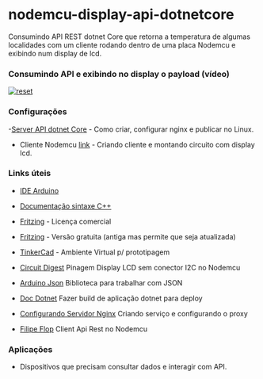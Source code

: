 # nodemcu-display-api-dotnetcore

Consumindo API REST dotnet Core que retorna a temperatura de algumas localidades com um cliente rodando dentro de uma placa Nodemcu e exibindo num display de lcd.

### Consumindo API e exibindo no display o payload (vídeo)
<p>
 <a target="_blank" rel="noopener noreferrer" href="https://youtu.be/5IAuFDBAtKw" >
  <img src="https://user-images.githubusercontent.com/22710963/77842518-a0b5df80-7169-11ea-96f1-57ad53e3c168.png" alt="reset" style="max-width:100%;"></a>
</p> 
 
### Configurações 

-[Server API dotnet Core](https://github.com/sganzerla/nodemcu-display-api-dotnetcore/tree/master/server-api) - Como criar, configurar nginx e publicar no Linux.
 
- Cliente Nodemcu [link](https://github.com/sganzerla/nodemcu-display-api-dotnetcore/tree/master/client-api/nodemcu-display) - Criando cliente e montando circuito com display lcd.


### Links úteis

 
- [IDE Arduino](https://www.arduino.cc/en/Main/Software)
 
- [Documentação sintaxe C++](https://www.arduino.cc/reference/en/)

- [Fritzing](https://fritzing.org/home/) - Licença comercial

- [Fritzing](https://softfamous.com/fritzing/download/) - Versão gratuita (antiga mas permite que seja atualizada)

- [TinkerCad](https://www.tinkercad.com) - Ambiente Virtual p/ prototipagem
 
- [Circuit Digest](https://circuitdigest.com/microcontroller-projects/interfacing-lcd-with-nodemcu) Pinagem Display LCD sem conector I2C no Nodemcu

- [Arduino Json](https://arduinojson.org/v6/api/json/deserializejson/) Biblioteca para trabalhar com JSON

- [Doc Dotnet](https://docs.microsoft.com/pt-br/dotnet/core/tools/dotnet-build) Fazer build de aplicação dotnet para deploy

- [Configurando Servidor Nginx](https://github.com/sganzerla/run-dotnetcore-nginx-server) Criando serviço e configurando o proxy

- [Filipe Flop](https://www.filipeflop.com/blog/como-utilizar-uma-api-no-esp8266-nodemcu-boas-praticas-para-integracoes/) Client Api Rest no Nodemcu
 

 ###  Aplicações
 
 - Dispositivos que precisam consultar dados e interagir com API.


